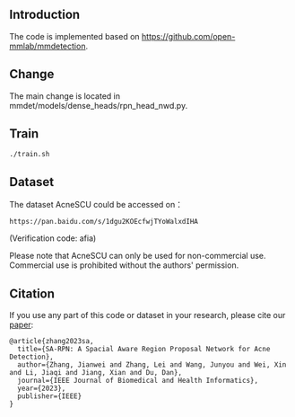 ## Introduction
The code is implemented based on https://github.com/open-mmlab/mmdetection. 

## Change
The main change is located in mmdet/models/dense_heads/rpn_head_nwd.py.

## Train
```
./train.sh
```

## Dataset
The dataset AcneSCU could be accessed on：  
```
https://pan.baidu.com/s/1dgu2KOEcfwjTYoWalxdIHA
```
(Verification code: afia)

Please note that AcneSCU can only be used for non-commercial use. Commercial use is prohibited without the authors' permission.

## Citation
If you use any part of this code or dataset in your research, please cite our [paper](https://doi.org/10.1109/JBHI.2023.3304727): 

```
@article{zhang2023sa,
  title={SA-RPN: A Spacial Aware Region Proposal Network for Acne Detection},
  author={Zhang, Jianwei and Zhang, Lei and Wang, Junyou and Wei, Xin and Li, Jiaqi and Jiang, Xian and Du, Dan},
  journal={IEEE Journal of Biomedical and Health Informatics},
  year={2023},
  publisher={IEEE}
}
```
